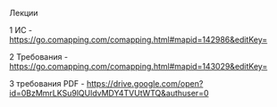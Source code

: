 Лекции

1 ИС - https://go.comapping.com/comapping.html#mapid=142986&editKey=

2 Требования - https://go.comapping.com/comapping.html#mapid=143029&editKey=

3 требования PDF - https://drive.google.com/open?id=0BzMmrLKSu9lQUldvMDY4TVUtWTQ&authuser=0